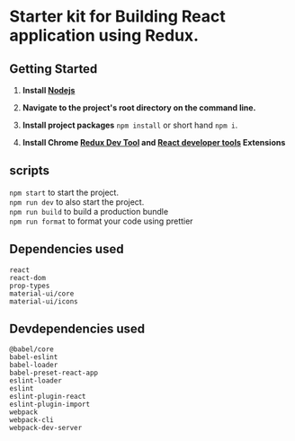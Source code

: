 # Starter kit for Building React application using Redux.

## Getting Started

1. **Install [Nodejs](https://nodejs.org)**
2. **Navigate to the project's root directory on the command line.**
3. **Install project packages** `npm install` or short hand `npm i`.

4. **Install Chrome [Redux Dev Tool](https://chrome.google.com/webstore/detail/redux-devtools/lmhkpmknklioeibfkpmmfibljd?hl=en) and [React developer tools]() Extensions**

## scripts

`npm start` to start the project. <br>
`npm run dev` to also start the project. <br>
`npm run build` to build a production bundle<br>
`npm run format` to format your code using prettier<br>

## Dependencies used

`react`<br>
`react-dom`<br>
`prop-types`<br>
`material-ui/core`<br>
`material-ui/icons`<br>

## Devdependencies used

`@babel/core` <br>
`babel-eslint`<br>
`babel-loader`<br>
`babel-preset-react-app`<br>
`eslint-loader`<br>
`eslint`<br>
`eslint-plugin-react`<br>
`eslint-plugin-import`<br>
`webpack`<br>
`webpack-cli`<br>
`webpack-dev-server`
